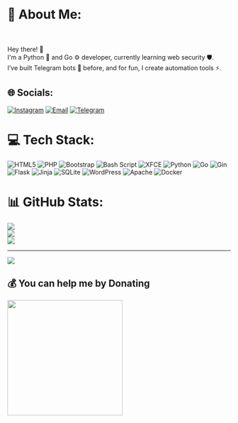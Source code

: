 # 💫 About Me:
<br><br>
Hey there! 👋<br>
I'm a Python 🐍 and Go ⚙️ developer, currently learning web security 🛡️.<br>
I’ve built Telegram bots 🤖 before, and for fun, I create automation tools ⚡.



## 🌐 Socials:
[![Instagram](https://img.shields.io/badge/Instagram-%23E4405F.svg?logo=Instagram&logoColor=white)](https://instagram.com/erfanbide1) 
[![Email](https://img.shields.io/badge/Email-D14836?logo=gmail&logoColor=white)](mailto:erfanbidel54@gmail.com) 
[![Telegram](https://img.shields.io/badge/Telegram-26A5E4?logo=Telegram&logoColor=white)](https://t.me/sudo_1n17)


# 💻 Tech Stack:
![HTML5](https://img.shields.io/badge/html5-%23E34F26.svg?style=for-the-badge&logo=html5&logoColor=white) 
![PHP](https://img.shields.io/badge/php-%23777BB4.svg?style=for-the-badge&logo=php&logoColor=white) 
![Bootstrap](https://img.shields.io/badge/bootstrap-%238511FA.svg?style=for-the-badge&logo=bootstrap&logoColor=white) 
![Bash Script](https://img.shields.io/badge/bash_script-%23121011.svg?style=for-the-badge&logo=gnu-bash&logoColor=white) 
![XFCE](https://img.shields.io/badge/XFCE-%232284F2.svg?style=for-the-badge&logo=xfce&logoColor=white) 
![Python](https://img.shields.io/badge/python-3670A0?style=for-the-badge&logo=python&logoColor=ffdd54) 
![Go](https://img.shields.io/badge/go-%2300ADD8.svg?style=for-the-badge&logo=go&logoColor=white) 
![Gin](https://img.shields.io/badge/gin-%2300ADD8.svg?style=for-the-badge&logo=go&logoColor=white) 
![Flask](https://img.shields.io/badge/flask-%23000.svg?style=for-the-badge&logo=flask&logoColor=white) 
![Jinja](https://img.shields.io/badge/jinja-white.svg?style=for-the-badge&logo=jinja&logoColor=black) 
![SQLite](https://img.shields.io/badge/sqlite-%2307405e.svg?style=for-the-badge&logo=sqlite&logoColor=white) 
![WordPress](https://img.shields.io/badge/WordPress-%23117AC9.svg?style=for-the-badge&logo=WordPress&logoColor=white) 
![Apache](https://img.shields.io/badge/apache-%23D42029.svg?style=for-the-badge&logo=apache&logoColor=white) 
![Docker](https://img.shields.io/badge/docker-%230db7ed.svg?style=for-the-badge&logo=docker&logoColor=white)

# 📊 GitHub Stats:
![](https://github-readme-stats.vercel.app/api?username=sudo-1n17&theme=shadow_green&hide_border=false&include_all_commits=false&count_private=false)<br/>
![](https://nirzak-streak-stats.vercel.app/?user=sudo-1n17&theme=shadow_green&hide_border=false)<br/>
![](https://github-readme-stats.vercel.app/api/top-langs/?username=sudo-1n17&theme=shadow_green&hide_border=false&include_all_commits=false&count_private=false&layout=compact)

---
[![](https://visitcount.itsvg.in/api?id=sudo-1n17&icon=5&color=0)](https://visitcount.itsvg.in)

  ## 💰 You can help me by Donating
  <a href="http://www.coffeete.ir/sudo_init">
       <img src="http://www.coffeete.ir/images/buttons/lemonchiffon.png" style="width:260px;" />
</a> 

  
<!-- Proudly created with GPRM ( https://gprm.itsvg.in ) -->
